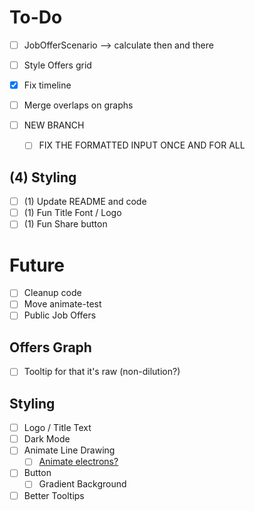 # To-Do

- [ ] JobOfferScenario --> calculate then and there
- [ ] Style Offers grid
- [x] Fix timeline
- [ ] Merge overlaps on graphs

- [ ] NEW BRANCH
  - [ ] FIX THE FORMATTED INPUT ONCE AND FOR ALL


## (4) Styling
- [ ] (1) Update README and code 
- [ ] (1) Fun Title Font / Logo
- [ ] (1) Fun Share button

# Future
- [ ] Cleanup code
 - [ ] Move animate-test 
- [ ] Public Job Offers

## Offers Graph
- [ ] Tooltip for that it's raw (non-dilution?)

## Styling
- [ ] Logo / Title Text
- [ ] Dark Mode
- [ ] Animate Line Drawing
  - [ ] [Animate electrons?](https://ibelick.com/blog/create-shooting-star-border-tailwind-css)
- [ ] Button
  - [ ] Gradient Background
- [ ] Better Tooltips
